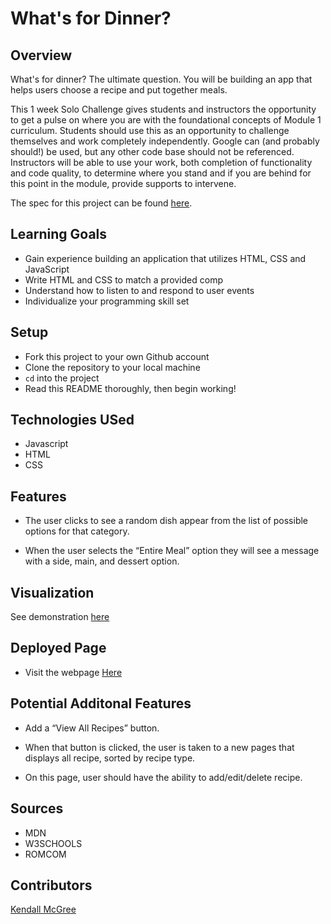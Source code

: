 # What's for Dinner?

## Overview

What's for dinner? The ultimate question. You will be building an app that helps users choose a recipe and put together meals. 

This 1 week Solo Challenge gives students and instructors the opportunity to get a pulse on where you are with the foundational concepts of Module 1 curriculum. Students should use this as an opportunity to challenge themselves and work completely independently. Google can (and probably should!) be used, but any other code base should not be referenced. Instructors will be able to use your work, both completion of functionality and code quality, to determine where you stand and if you are behind for this point in the module, provide supports to intervene.

The spec for this project can be found [here](https://frontend.turing.io/projects/module-1/dinner.html). 

## Learning Goals

- Gain experience building an application that utilizes HTML, CSS and JavaScript
- Write HTML and CSS to match a provided comp
- Understand how to listen to and respond to user events
- Individualize your programming skill set

## Setup

- Fork this project to your own Github account
- Clone the repository to your local machine
- `cd` into the project
- Read this README thoroughly, then begin working!

## Technologies USed

- Javascript
- HTML
- CSS


## Features

- The user clicks to see a random dish appear from the list of possible options for that category.

- When the user selects the “Entire Meal” option they will see a message with a side, main, and dessert option. 
## Visualization
See demonstration [here](https://media.giphy.com/media/nZRd1vbjV3RNgIxHGQ/giphy.gif)

## Deployed Page

- Visit the webpage [Here](https://github.com/kendallm360/whats-for-dinner)

## Potential Additonal Features

- Add a “View All Recipes” button.

- When that button is clicked, the user is taken to a new pages that displays all recipe, sorted by recipe type.

- On this page, user should have the ability to add/edit/delete recipe.

## Sources

- MDN
- W3SCHOOLS
- ROMCOM

## Contributors
[Kendall McGree](https://github.com/kendallm360)

